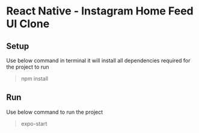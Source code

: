 # React Native - Instagram Home Feed UI Clone

## Setup
Use below command in terminal it will install all dependencies required for the project to run
>npm install

## Run
Use below command to run the project
> expo-start
